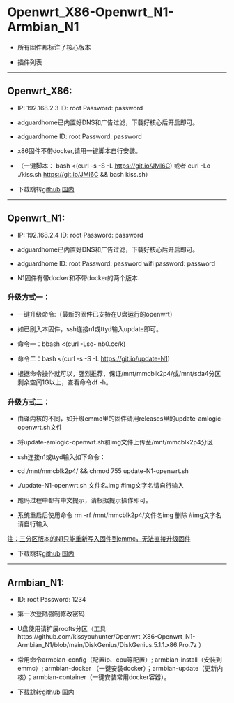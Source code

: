 # Openwrt_X86-Openwrt_N1-Armbian_N1

* 所有固件都标注了核心版本

* 插件列表

___

## Openwrt_X86:

* IP: 192.168.2.3 ID: root Password: password

* adguardhome已内置好DNS和广告过滤，下载好核心后开启即可。

* adguardhome ID: root Password: password

* x86固件不带docker,请用一键脚本自行安装。

* （一键脚本： bash <(curl -s -S -L https://git.io/JMl6C) 或者 curl -Lo ./kiss.sh https://git.io/JMl6C && bash kiss.sh）

* 下载跳转[github](https://github.com/kissyouhunter/Openwrt_X86-Openwrt_N1-Armbian_N1/releases/tag/openwrt_x86) [国内](https://cloud.kisslove.eu.org)
___

## Openwrt_N1:

* IP: 192.168.2.4 ID: root Password: password

* adguardhome已内置好DNS和广告过滤，下载好核心后开启即可。

* adguardhome ID: root Password: password wifi password: password

* N1固件有带docker和不带docker的两个版本.

### 升级方式一：

* 一键升级命令:（最新的固件已支持在U盘运行的openwrt）

* 如已刷入本固件，ssh连接n1或ttyd输入update即可。

* 命令一：bbash <(curl -Lso- nb0.cc/k)

* 命令二：bash <(curl -s -S -L https://git.io/update-N1) 

* 根据命令操作就可以，强烈推荐，保证/mnt/mmcblk2p4/或/mnt/sda4分区剩余空间1G以上，查看命令df -h。

### 升级方式二：

* 由译内核的不同，如升级emmc里的固件请用releases里的update-amlogic-openwrt.sh文件

* 将update-amlogic-openwrt.sh和img文件上传至/mnt/mmcblk2p4分区

* ssh连接n1或ttyd输入如下命令：

* cd /mnt/mmcblk2p4/ && chmod 755 update-N1-openwrt.sh

* ./update-N1-openwrt.sh 文件名.img  #img文字名请自行输入

* 跑码过程中都有中文提示，请根据提示操作即可。

* 系统重启后使用命令 rm -rf /mnt/mmcblk2p4/文件名img 删除  #img文字名请自行输入

[注：三分区版本的N1只能重新写入固件到emmc，无法直接升级固件](#注：三分区版本的N1只能重新写入固件到emmc，无法直接升级固件)

* 下载跳转[github](https://github.com/kissyouhunter/Openwrt_X86-Openwrt_N1-Armbian_N1/releases/tag/n1_openwrt) [国内](https://cloud.kisslove.eu.org)
___

## Armbian_N1:

* ID: root Password: 1234

* 第一次登陆强制修改密码

* U盘使用请扩展roofts分区（工具https://github.com/kissyouhunter/Openwrt_X86-Openwrt_N1-Armbian_N1/blob/main/DiskGenius/DiskGenius.5.1.1.x86.Pro.7z ）

* 常用命令armbian-config（配置ip、cpu等配置）; armbian-install（安装到emmc）; armbian-docker （一键安装docker）；armbian-update（更新内核）；armbian-container（一键安装常用docker容器）。

* 下载跳转[github](https://github.com/kissyouhunter/Openwrt_X86-Openwrt_N1-Armbian_N1/releases/tag/Armbian) [国内](https://cloud.kisslove.eu.org)
